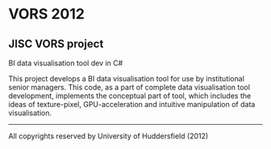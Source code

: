 VORS 2012
=========

JISC VORS project
---
BI data visualisation tool dev in C#

This project develops a BI data visualisation tool for use by institutional senior managers.
This code, as a part of complete data visualisation tool development, implements the conceptual part of tool, 
which includes the ideas of texture-pixel, GPU-acceleration and intuitive manipulation of data visualisation.

---
All copyrights reserved by University of Huddersfield (2012)